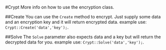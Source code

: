 #Crypt
More info on how to use the encryption class.

##Create
You can use the `Create` method to encrypt. Just supply some data and an encryption key and it will return encrypted data. 
example use: `Crypt::Create('data','key');`.

##Solve
The `Solve` parameter also expects data and a key but will return the decrypted data for you.
example use: `Crypt::Solve('data','key');`.